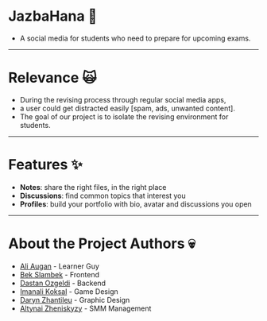 # JazbaHana 🌱
- A social media for students who need to prepare for upcoming exams.

---

# Relevance 🙀
- During the revising process through regular social media apps,
- a user could get distracted easily [spam, ads, unwanted content].
- The goal of our project is to isolate the revising environment for students.

---

# Features ✨
- **Notes**: share the right files, in the right place
- **Discussions**: find common topics that interest you
- **Profiles**: build your portfolio with bio, avatar and discussions you open

---

# About the Project Authors 💀
- [Ali Augan](https://instagram.com/ali_augan) - Learner Guy
- [Bek Slambek](https://instagram.com/sbek22) - Frontend
- [Dastan Ozgeldi](https://instagram.com/dastanozgeldi) - Backend
- [Imanali Koksal](https://instagram.com/imanalikoksal) - Game Design
- [Daryn Zhantileu](https://instagram.com/darynzhantileu) - Graphic Design
- [Altynai Zheniskyzy](https://instagram.com/sheisgoldenmoon) - SMM Management
